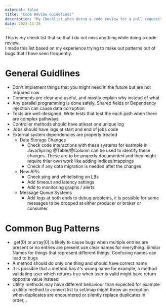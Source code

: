 ```yaml
---
external: false
title: "Code Review Guidelines"
description: "My Checklist when doing a code review for a pull request"
date: 2023-11-28
---
```

This is my check list that so that I do not miss anything while doing a code review.  
I made this list based on my experience trying to make out patterns out of bugs that I have seen frequently.
# General Guidlines
- Don't implement things that you might need in the future but are not required now
- Comments are clear and useful, and mostly explain why instead of what
- Any parallel programming is done safely. Shared fields or Dependency injection can cause data corruption
- Tests are well-designed. Write tests that test the each path when there are complex pathways
- Controller methods should have atleast one unique log
- Jobs should have logs at start and end of jobs code
- External system dependencies are properly treated
    - Data Storage Changes
        - Check code interactions with these systems for example in Java/Spring @Table/@Column can be used to identify these changes. These are to be properly documented and they might require thier own work like adding indices/mappings
        - Check if any data migration is needed aftet the changes
	- New APIs
        - Check ping and whitelisting on LBs
        - Add timeout and latency settings
	    - Add to monitoring graphs / alerts
    - Message Queue Systems
        - Add logs at both ends to debug problems, it is possible for some messages to be dropped at either producer or broker or consumer.
# Common Bug Patterns
- .get(0) or array[0] is likely to cause bugs when multiple entries are present or no entries are present
	use clear names for everything. Similar Names for things that represent different things. Confusing names can lead to bugs
- A method should do only one thing and should have correct name
- It is possible that a method has it's wrong name for example, a method validating user which returns true when user is valid might have return opposite value instead
- Utility methods may have different behaviour than expected for example a utility method to convert list to set/map might throw an exception when duplicates are encountered or silently replace duplicates in order,.. 